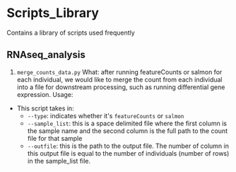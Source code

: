 # Scripts_Library
Contains a library of scripts used frequently

## RNAseq_analysis
1. `merge_counts_data.py`
What: after running featureCounts or salmon for each individual, we would like to merge the count from each individual into a file for downstream processing, such as running differential gene expression. 
Usage:
- This script takes in:
    + `--type`: indicates whether it's `featureCounts` or `salmon`
    + `--sample_list`: this is a space delimited file where the first column is the sample name and the second column is the full path to the count file for that sample
    + `--outfile`: this is the path to the output file. The number of column in this output file is equal to the number of individuals (number of rows) in the sample_list file. 
